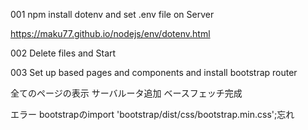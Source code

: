 001 npm install dotenv and set .env file on Server

https://maku77.github.io/nodejs/env/dotenv.html

002 Delete files and Start

003 Set up based pages and components and install bootstrap router



全てのページの表示
サーバルータ追加
ベースフェッチ完成

エラー
bootstrapのimport 'bootstrap/dist/css/bootstrap.min.css';忘れ